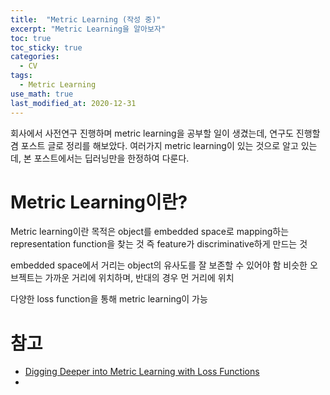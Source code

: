 ```yaml
---
title:  "Metric Learning (작성 중)"
excerpt: "Metric Learning을 알아보자"
toc: true
toc_sticky: true
categories:
  - CV
tags:
  - Metric Learning
use_math: true
last_modified_at: 2020-12-31
---
```


회사에서 사전연구 진행하며 metric learning을 공부할 일이 생겼는데, 연구도 진행할 겸 포스트 글로 정리를 해보았다. 여러가지 metric learning이 있는 것으로 알고 있는데, 본 포스트에서는 딥러닝만을 한정하여 다룬다.

# Metric Learning이란?

Metric learning이란
 목적은 object를 embedded space로 mapping하는 representation function을 찾는 것
즉 feature가 discriminative하게 만드는 것

embedded space에서 거리는 object의 유사도를 잘 보존할 수 있어야 함
비슷한 오브젝트는 가까운 거리에 위치하며, 반대의 경우 먼 거리에 위치

다양한 loss function을 통해 metric learning이 가능


# 참고

- [Digging Deeper into Metric Learning with Loss Functions](https://towardsdatascience.com/metric-learning-loss-functions-5b67b3da99a5)
- 